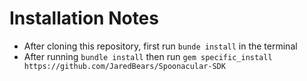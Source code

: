 # Installation Notes
- After cloning this repository, first run `bunde install` in the terminal
- After running `bundle install` then run `gem specific_install https://github.com/JaredBears/Spoonacular-SDK`
